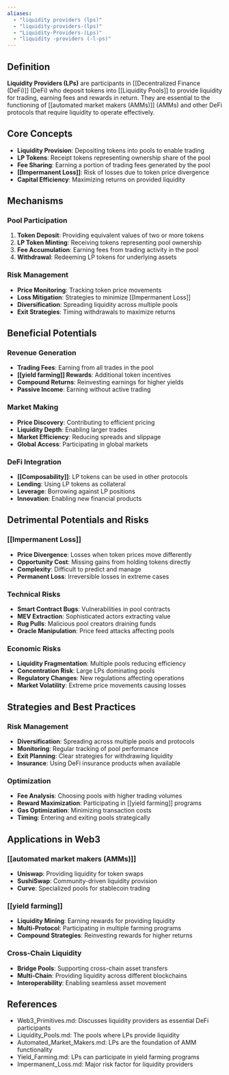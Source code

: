 ```yaml
---
aliases:
  - "liquidity providers (lps)"
  - "liquidity-providers-(lps)"
  - "Liquidity-Providers-(Lps)"
  - "liquidity -providers (-l-ps)"
---
```



## Definition

**Liquidity Providers (LPs)** are participants in [[Decentralized Finance (DeFi)]] (DeFi) who deposit tokens into [[Liquidity Pools]] to provide liquidity for trading, earning fees and rewards in return. They are essential to the functioning of [[automated market makers (AMMs)]] (AMMs) and other DeFi protocols that require liquidity to operate effectively.

## Core Concepts

- **Liquidity Provision**: Depositing tokens into pools to enable trading
- **LP Tokens**: Receipt tokens representing ownership share of the pool
- **Fee Sharing**: Earning a portion of trading fees generated by the pool
- **[[Impermanent Loss]]**: Risk of losses due to token price divergence
- **Capital Efficiency**: Maximizing returns on provided liquidity

## Mechanisms

### Pool Participation
1. **Token Deposit**: Providing equivalent values of two or more tokens
2. **LP Token Minting**: Receiving tokens representing pool ownership
3. **Fee Accumulation**: Earning fees from trading activity in the pool
4. **Withdrawal**: Redeeming LP tokens for underlying assets

### Risk Management
- **Price Monitoring**: Tracking token price movements
- **Loss Mitigation**: Strategies to minimize [[Impermanent Loss]]
- **Diversification**: Spreading liquidity across multiple pools
- **Exit Strategies**: Timing withdrawals to maximize returns

## Beneficial Potentials

### Revenue Generation
- **Trading Fees**: Earning from all trades in the pool
- **[[yield farming]] Rewards**: Additional token incentives
- **Compound Returns**: Reinvesting earnings for higher yields
- **Passive Income**: Earning without active trading

### Market Making
- **Price Discovery**: Contributing to efficient pricing
- **Liquidity Depth**: Enabling larger trades
- **Market Efficiency**: Reducing spreads and slippage
- **Global Access**: Participating in global markets

### DeFi Integration
- **[[Composability]]**: LP tokens can be used in other protocols
- **Lending**: Using LP tokens as collateral
- **Leverage**: Borrowing against LP positions
- **Innovation**: Enabling new financial products

## Detrimental Potentials and Risks

### [[Impermanent Loss]]
- **Price Divergence**: Losses when token prices move differently
- **Opportunity Cost**: Missing gains from holding tokens directly
- **Complexity**: Difficult to predict and manage
- **Permanent Loss**: Irreversible losses in extreme cases

### Technical Risks
- **Smart Contract Bugs**: Vulnerabilities in pool contracts
- **MEV Extraction**: Sophisticated actors extracting value
- **Rug Pulls**: Malicious pool creators draining funds
- **Oracle Manipulation**: Price feed attacks affecting pools

### Economic Risks
- **Liquidity Fragmentation**: Multiple pools reducing efficiency
- **Concentration Risk**: Large LPs dominating pools
- **Regulatory Changes**: New regulations affecting operations
- **Market Volatility**: Extreme price movements causing losses

## Strategies and Best Practices

### Risk Management
- **Diversification**: Spreading across multiple pools and protocols
- **Monitoring**: Regular tracking of pool performance
- **Exit Planning**: Clear strategies for withdrawing liquidity
- **Insurance**: Using DeFi insurance products when available

### Optimization
- **Fee Analysis**: Choosing pools with higher trading volumes
- **Reward Maximization**: Participating in [[yield farming]] programs
- **Gas Optimization**: Minimizing transaction costs
- **Timing**: Entering and exiting pools strategically

## Applications in Web3

### [[automated market makers (AMMs)]]
- **Uniswap**: Providing liquidity for token swaps
- **SushiSwap**: Community-driven liquidity provision
- **Curve**: Specialized pools for stablecoin trading

### [[yield farming]]
- **Liquidity Mining**: Earning rewards for providing liquidity
- **Multi-Protocol**: Participating in multiple farming programs
- **Compound Strategies**: Reinvesting rewards for higher returns

### Cross-Chain Liquidity
- **Bridge Pools**: Supporting cross-chain asset transfers
- **Multi-Chain**: Providing liquidity across different blockchains
- **Interoperability**: Enabling seamless asset movement

## References
- Web3_Primitives.md: Discusses liquidity providers as essential DeFi participants
- Liquidity_Pools.md: The pools where LPs provide liquidity
- Automated_Market_Makers.md: LPs are the foundation of AMM functionality
- Yield_Farming.md: LPs can participate in yield farming programs
- Impermanent_Loss.md: Major risk factor for liquidity providers
